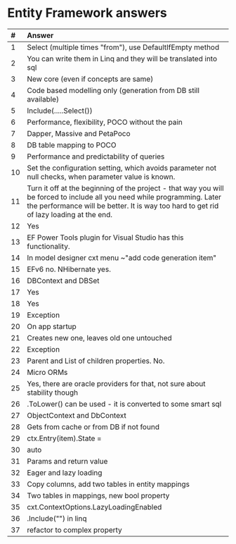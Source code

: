 # Entity Framework answers

| #   | Answer                                                                                                                                                                                                               |
| :-- | :------------------------------------------------------------------------------------------------------------------------------------------------------------------------------------------------------------------- |
| 1   | Select (multiple times "from"), use DefaultIfEmpty method                                                                                                                                                            |
| 2   | You can write them in Linq and they will be translated into sql                                                                                                                                                      |
| 3   | New core (even if concepts are same)                                                                                                                                                                                 |
| 4   | Code based modelling only (generation from DB still available)                                                                                                                                                       |
| 5   | Include(.....Select())                                                                                                                                                                                               |
| 6   | Performance, flexibility, POCO without the pain                                                                                                                                                                      |
| 7   | Dapper, Massive and PetaPoco                                                                                                                                                                                         |
| 8   | DB table mapping to POCO                                                                                                                                                                                             |
| 9   | Performance and predictability of queries                                                                                                                                                                            |
| 10  | Set the configuration setting, which avoids parameter not null checks, when parameter value is known.                                                                                                                |
| 11  | Turn it off at the beginning of the project - that way you will be forced to include all you need while programming. Later the performance will be better. It is way too hard to get rid of lazy loading at the end. |
| 12  | Yes                                                                                                                                                                                                                  |
| 13  | EF Power Tools plugin for Visual Studio has this functionality.                                                                                                                                                      |
| 14  | In model designer cxt menu ~"add code generation item"                                                                                                                                                               |
| 15  | EFv6 no. NHibernate yes.                                                                                                                                                                                             |
| 16  | DBContext and DBSet                                                                                                                                                                                                  |
| 17  | Yes                                                                                                                                                                                                                  |
| 18  | Yes                                                                                                                                                                                                                  |
| 19  | Exception                                                                                                                                                                                                            |
| 20  | On app startup                                                                                                                                                                                                       |
| 21  | Creates new one, leaves old one untouched                                                                                                                                                                            |
| 22  | Exception                                                                                                                                                                                                            |
| 23  | Parent and List of children properties. No.                                                                                                                                                                          |
| 24  | Micro ORMs                                                                                                                                                                                                           |
| 25  | Yes, there are oracle providers for that, not sure about stability though                                                                                                                                            |
| 26  | .ToLower() can be used - it is converted to some smart sql                                                                                                                                                           |
| 27  | ObjectContext and DbContext                                                                                                                                                                                          |
| 28  | Gets from cache or from DB if not found                                                                                                                                                                              |
| 29  | ctx.Entry(item).State =                                                                                                                                                                                              |
| 30  | auto                                                                                                                                                                                                                 |
| 31  | Params and return value                                                                                                                                                                                              |
| 32  | Eager and lazy loading                                                                                                                                                                                               |
| 33  | Copy columns, add two tables in entity mappings                                                                                                                                                                      |
| 34  | Two tables in mappings, new bool property                                                                                                                                                                            |
| 35  | cxt.ContextOptions.LazyLoadingEnabled                                                                                                                                                                                |
| 36  | .Include("") in linq                                                                                                                                                                                                 |
| 37  | refactor to complex property                                                                                                                                                                                         |
